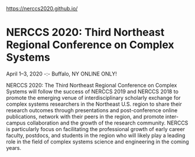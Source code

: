 https://nerccs2020.github.io/

# NERCCS 2020: Third Northeast Regional Conference on Complex Systems
April 1–3, 2020   -:-   Buffalo, NY ONLINE ONLY!

 NERCCS 2020: The Third Northeast Regional Conference on Complex Systems will follow the success of NERCCS 2019 and NERCCS 2018 to promote the emerging venue of interdisciplinary scholarly exchange for complex systems researchers in the Northeast U.S. region to share their research outcomes through presentations and post-conference online publications, network with their peers in the region, and promote inter-campus collaboration and the growth of the research community. NERCCS is particularly focus on facilitating the professional growth of early career faculty, postdocs, and students in the region who will likely play a leading role in the field of complex systems science and engineering in the coming years. 
 
 
